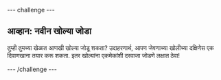 \--- challenge \---

## आव्हान: नवीन खोल्या जोडा

तुम्ही तुमच्या खेळात आणखी खोल्या जोडू शकता? उदाहरणार्थ, आपण जेवणाच्या खोलीच्या दक्षिणेस एक दिवाणखाना तयार करू शकता. इतर खोल्यांना एकमेकांशी दरवाजा जोडणे लक्षात ठेवा!

\--- /challenge \---